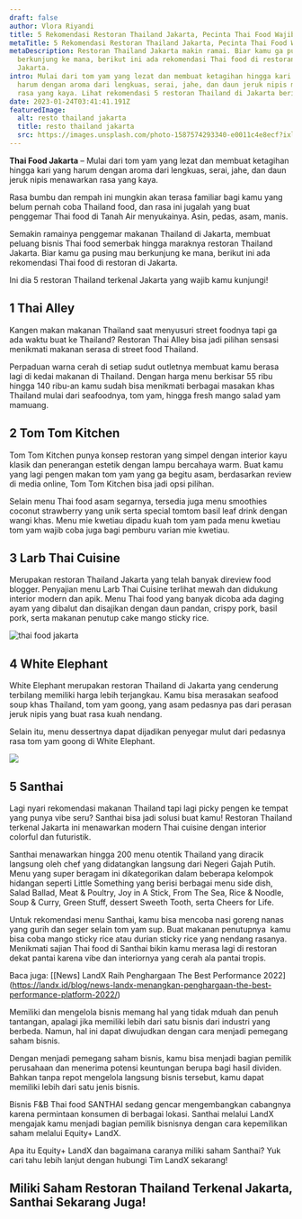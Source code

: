 ```yaml
---
draft: false
author: Vlora Riyandi
title: 5 Rekomendasi Restoran Thailand Jakarta, Pecinta Thai Food Wajib Cek!
metaTitle: 5 Rekomendasi Restoran Thailand Jakarta, Pecinta Thai Food Wajib Cek!
metaDescription: Restoran Thailand Jakarta makin ramai. Biar kamu ga pusing mau
  berkunjung ke mana, berikut ini ada rekomendasi Thai food di restoran di
  Jakarta.
intro: Mulai dari tom yam yang lezat dan membuat ketagihan hingga kari yang
  harum dengan aroma dari lengkuas, serai, jahe, dan daun jeruk nipis menawarkan
  rasa yang kaya. Lihat rekomendasi 5 restoran Thailand di Jakarta berikut ini.
date: 2023-01-24T03:41:41.191Z
featuredImage:
  alt: resto thailand jakarta
  title: resto thailand jakarta
  src: https://images.unsplash.com/photo-1587574293340-e0011c4e8ecf?ixlib=rb-4.0.3&ixid=MnwxMjA3fDB8MHxwaG90by1wYWdlfHx8fGVufDB8fHx8&auto=format&fit=crop&w=1032&q=80
---
```

**Thai Food Jakarta** – Mulai dari tom yam yang lezat dan membuat ketagihan hingga kari yang harum dengan aroma dari lengkuas, serai, jahe, dan daun jeruk nipis menawarkan rasa yang kaya. 

Rasa bumbu dan rempah ini mungkin akan terasa familiar bagi kamu yang belum pernah coba Thailand food, dan rasa ini jugalah yang buat penggemar Thai food di Tanah Air menyukainya. Asin, pedas, asam, manis.

Semakin ramainya penggemar makanan Thailand di Jakarta, membuat peluang bisnis Thai food semerbak hingga maraknya restoran Thailand Jakarta. Biar kamu ga pusing mau berkunjung ke mana, berikut ini ada rekomendasi Thai food di restoran di Jakarta.

Ini dia 5 restoran Thailand terkenal Jakarta yang wajib kamu kunjungi!

## 1 Thai Alley 

Kangen makan makanan Thailand saat menyusuri street foodnya tapi ga ada waktu buat ke Thailand? Restoran Thai Alley bisa jadi pilihan sensasi menikmati makanan serasa di street food Thailand. 

Perpaduan warna cerah di setiap sudut outletnya membuat kamu berasa lagi di kedai makanan di Thailand. Dengan harga menu berkisar 55 ribu hingga 140 ribu-an kamu sudah bisa menikmati berbagai masakan khas Thailand mulai dari seafoodnya, tom yam, hingga fresh mango salad yam mamuang.

## 2 Tom Tom Kitchen

Tom Tom Kitchen punya konsep restoran yang simpel dengan interior kayu klasik dan penerangan estetik dengan lampu bercahaya warm. Buat kamu yang lagi pengen makan tom yam yang ga begitu asam, berdasarkan review di media online, Tom Tom Kitchen bisa jadi opsi pilihan.

Selain menu Thai food asam segarnya, tersedia juga menu smoothies coconut strawberry yang unik serta special tomtom basil leaf drink dengan wangi khas. Menu mie kwetiau dipadu kuah tom yam pada menu kwetiau tom yam wajib coba juga bagi pemburu varian mie kwetiau.

## 3 Larb Thai Cuisine

Merupakan restoran Thailand Jakarta yang telah banyak direview food blogger. Penyajian menu Larb Thai Cuisine terlihat mewah dan didukung interior modern dan apik. Menu Thai food yang banyak dicoba ada daging ayam yang dibalut dan disajikan dengan daun pandan, crispy pork, basil pork, serta makanan penutup cake mango sticky rice.

![thai food jakarta](img/2022-10-22.jpg "thai food jakarta")

## 4 White Elephant

White Elephant merupakan restoran Thailand di Jakarta yang cenderung terbilang memiliki harga lebih terjangkau. Kamu bisa merasakan seafood soup khas Thailand, tom yam goong, yang asam pedasnya pas dari perasan jeruk nipis yang buat rasa kuah nendang.

Selain itu, menu dessertnya dapat dijadikan penyegar mulut dari pedasnya rasa tom yam goong di White Elephant.

![](https://lh5.googleusercontent.com/XX6_zNEMAX0bBsyGFM6o9yBh8DZZNWT9J0moEF68amdjJX9CChs0_MaiUhO4oCcjHkR1wtQ76KauzEjUodjjdd7hpMMhwlsGrk-vBOuwcxvFtfrXeElUHd1SFTtw_1oaHV0LNrwLvFbCGJEk2tEnMVuVmx1Gh7UcVcFYhTyXhDVp4YMgD7K6ZAcT40_xyw)

## 5 Santhai

Lagi nyari rekomendasi makanan Thailand tapi lagi picky pengen ke tempat yang punya vibe seru? Santhai bisa jadi solusi buat kamu! Restoran Thailand terkenal Jakarta ini menawarkan modern Thai cuisine dengan interior colorful dan futuristik.

Santhai menawarkan hingga 200 menu otentik Thailand yang diracik langsung oleh chef yang didatangkan langsung dari Negeri Gajah Putih. Menu yang super beragam ini dikategorikan dalam beberapa kelompok hidangan seperti Little Something yang berisi berbagai menu side dish, Salad Ballad, Meat & Poultry, Joy in A Stick, From The Sea, Rice & Noodle, Soup & Curry, Green Stuff, dessert Sweeth Tooth, serta Cheers for Life.

Untuk rekomendasi menu Santhai, kamu bisa mencoba nasi goreng nanas yang gurih dan seger selain tom yam sup. Buat makanan penutupnya  kamu bisa coba mango sticky rice atau durian sticky rice yang nendang rasanya. Menikmati sajian Thai food di Santhai bikin kamu merasa lagi di restoran dekat pantai karena vibe dan interiornya yang cerah ala pantai tropis. 

Baca juga: [\[News] LandX Raih Penghargaan The Best Performance 2022](https://landx.id/blog/news-landx-menangkan-penghargaan-the-best-performance-platform-2022/)

Memiliki dan mengelola bisnis memang hal yang tidak mduah dan penuh tantangan, apalagi jika memiliki lebih dari satu bisnis dari industri yang berbeda. Namun, hal ini dapat diwujudkan dengan cara menjadi pemegang saham bisnis.

Dengan menjadi pemegang saham bisnis, kamu bisa menjadi bagian pemilik perusahaan dan menerima potensi keuntungan berupa bagi hasil dividen. Bahkan tanpa repot mengelola langsung bisnis tersebut, kamu dapat memiliki lebih dari satu jenis bisnis.

Bisnis F&B Thai food SANTHAI sedang gencar mengembangkan cabangnya karena permintaan konsumen di berbagai lokasi. Santhai melalui LandX mengajak kamu menjadi bagian pemilik bisnisnya dengan cara kepemilikan saham melalui Equity+ LandX.

Apa itu Equity+ LandX dan bagaimana caranya miliki saham Santhai? Yuk cari tahu lebih lanjut dengan hubungi Tim LandX sekarang!

## Miliki Saham Restoran Thailand Terkenal Jakarta, Santhai Sekarang Juga!